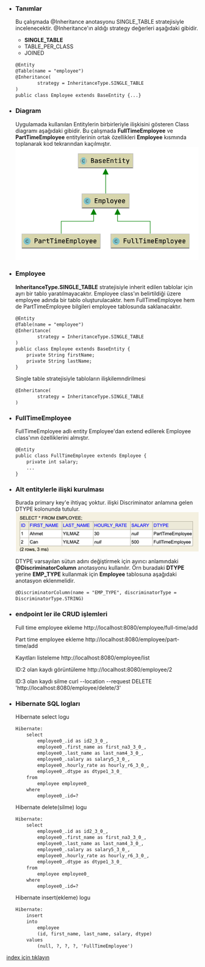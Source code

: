 * ### Tanımlar
    Bu çalışmada @Inheritance anotasyonu SINGLE_TABLE stratejisiyle incelenecektir.
    @Inheritance'ın aldığı strategy değerleri aşağıdaki gibidir.
    - **SINGLE_TABLE**     
    - TABLE_PER_CLASS     
    - JOINED               
    
    ```
    @Entity
    @Table(name = "employee")
    @Inheritance(
            strategy = InheritanceType.SINGLE_TABLE
    )
    public class Employee extends BaseEntity {...}
    ```

* ### Diagram
    Uygulamada kullanılan Entitylerin birbirleriyle ilişkisini gösteren Class diagramı aşağıdaki gibidir.
    Bu çalışmada **FullTimeEmployee** ve **PartTimeEmployee** entitylerinin ortak özellikleri **Employee** kısmında toplanarak kod tekrarından kaçılmıştır.
    ![](../screenshots/inheritanceEmployeDiagram.png)
   
* ### Employee
    **InheritanceType.SINGLE_TABLE** stratejisiyle inherit edilen tablolar için ayrı bir tablo yaratılmayacaktır.
    Employee class'ın belirtildiği üzere employee adında bir tablo oluşturulacaktır.
    hem FullTimeEmployee hem de PartTimeEmployee bilgileri employee tablosunda saklanacaktır.
    
    ```
    @Entity
    @Table(name = "employee")
    @Inheritance(
            strategy = InheritanceType.SINGLE_TABLE
    )
    public class Employee extends BaseEntity {
        private String firstName;
        private String lastName;
    }
    ```
    
    Single table stratejisiyle tabloların ilişkilemndirilmesi
    ```
    @Inheritance(
            strategy = InheritanceType.SINGLE_TABLE
    )
    ```
 
* ### FullTimeEmployee
    FullTimeEmployee adlı entity Employee'dan extend edilerek Employee class'ının özelliklerini almıştır.
    ```
    @Entity
    public class FullTimeEmployee extends Employee {
        private int salary;
        ...
    }
    ```
* ### Alt entitylerle ilişki kurulması
    Burada primary key'e ihtiyaç yoktur. 
    ilişki Discriminator anlamına gelen DTYPE   kolonunda tutulur.
    ![](../screenshots/inheritanceDiscriminatorType.png)
    
    DTYPE varsayılan sütun adını değiştirmek için ayırıcı anlamındaki **@DiscriminatorColumn** anotasyonu kullanılır.
    Örn buradaki **DTYPE** yerine **EMP_TYPE** kullanmak için **Employee** tablosuna aşağıdaki anotasyon eklenmelidir.
    ```
    @DiscriminatorColumn(name = "EMP_TYPE", discriminatorType = DiscriminatorType.STRING)
    ```    

* ### endpoint ler ile CRUD işlemleri  
    Full time employee ekleme
    http://localhost:8080/employee/full-time/add
    
    Part time employee ekleme
    http://localhost:8080/employee/part-time/add
    
    Kayıtları listeleme
    http://localhost:8080/employee/list
    
    ID:2 olan kaydı görüntüleme
    http://localhost:8080/employee/2
    
    ID:3 olan kaydı silme
    curl --location --request DELETE 'http://localhost:8080/employee/delete/3'

* ### Hibernate SQL logları
    Hibernate select logu
    ```
    Hibernate: 
        select
            employee0_.id as id2_3_0_,
            employee0_.first_name as first_na3_3_0_,
            employee0_.last_name as last_nam4_3_0_,
            employee0_.salary as salary5_3_0_,
            employee0_.hourly_rate as hourly_r6_3_0_,
            employee0_.dtype as dtype1_3_0_ 
        from
            employee employee0_ 
        where
            employee0_.id=?
    ```
    
    Hibernate delete(silme) logu
    ```
    Hibernate: 
        select
            employee0_.id as id2_3_0_,
            employee0_.first_name as first_na3_3_0_,
            employee0_.last_name as last_nam4_3_0_,
            employee0_.salary as salary5_3_0_,
            employee0_.hourly_rate as hourly_r6_3_0_,
            employee0_.dtype as dtype1_3_0_ 
        from
            employee employee0_ 
        where
            employee0_.id=?
    ```
    
    Hibernate insert(ekleme) logu
    ```
    Hibernate: 
        insert 
        into
            employee
            (id, first_name, last_name, salary, dtype) 
        values
            (null, ?, ?, ?, 'FullTimeEmployee')
    ```


[index için tıklayın](../README.md)
